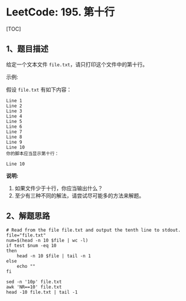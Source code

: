 # LeetCode: 195. 第十行

[TOC]

## 1、题目描述

给定一个文本文件 `file.txt`，请只打印这个文件中的第十行。

示例:

假设 `file.txt` 有如下内容：

```
Line 1
Line 2
Line 3
Line 4
Line 5
Line 6
Line 7
Line 8
Line 9
Line 10
你的脚本应当显示第十行：

Line 10
```


**说明:**

1. 如果文件少于十行，你应当输出什么？
2. 至少有三种不同的解法，请尝试尽可能多的方法来解题。



## 2、解题思路

```shell
# Read from the file file.txt and output the tenth line to stdout.
file="file.txt"
num=$(head -n 10 $file | wc -l)
if test $num -eq 10
then 
    head -n 10 $file | tail -n 1
else
    echo ""
fi
```

```shell
sed -n '10p' file.txt
awk 'NR==10' file.txt
head -10 file.txt | tail -1
```


